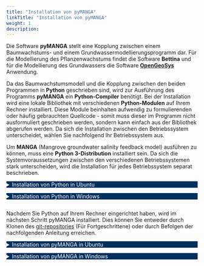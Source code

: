 ```yaml
---
title: "Installation von pyMANGA"
linkTitle: "Installation von pyMANGA"
weight: 1
description:
---
```

<head>
<style type="text/css">
<!--
details summary {color: white; background: #00305E; margin-bottom: 1em;}
-->
</style>
</head>

Die Software **pyMANGA** stellt eine Kopplung zwischen einem Baumwachstums- und einem Grundwassermodellierungsprogramm dar.
Für die Modellierung des Pflanzenwachstums findet die Software **Bettina** und für die Modellierung des Grundwassers die Software <a href="https://www.opengeosys.org/" target="_blank">**OpenGeoSys**</a> Anwendung. 

Da das Baumwachstumsmodell und die Kopplung zwischen den beiden Programmen in **Python** geschrieben sind, wird zur Ausführung des Programms **pyMANGA** ein **Python-Compiler** benötigt.
Bei der Installation wird eine lokale Bibliothek mit verschiedenen **Python-Modulen** auf Ihrem Rechner installiert.
Diese Module beinhalten aufwendig zu formulierenden oder häufig gebrauchten Quellcode - somit muss dieser im Programm nicht ausformuliert geschrieben werden, sondern kann einfach aus der Bibliothek abgerufen werden.
Da sich die Installation zwischen den Betriebssystem unterscheidet, wählen Sie nachfolgend Ihr Betriebssystem aus.

Um **MANGA** (Mangrove groundwater salinity feedback model) ausführen zu können, muss eine **Python 3-Distribution** installiert sein.
Da sich die Systemvoraussetzungen zwischen den verschiedenen Betriebssystemen stark unterscheiden, wird die Installation für jedes Betriebssystem separat beschrieben.

<details>
<summary>Installation von Python in Ubuntu</summary>
<p>

**Ubuntu 18.04** liefert eine erste Installation von (**Python 2** und) **Python 3** von Haus aus mit.
Um zu überprüfen welche Version sich aktuell auf dem Rechner befindet, kann, nachdem ein neues Terminal-Fenster mit der Tastenkombination **"STRG + Alt + T"** geöffnet wurde, eine Versionsabfrage mit dem Kommando 

	• python3 -V 

erfolgen.
Es wird empfohlen das Paketverzeichnis des Betriebssystems zunächst zu updaten.
Um die Version auf den neuesten Stand zu bringen, kann über die Kommandos 

	• sudo apt update
 
und 

	• sudo apt -y upgrade 

das gesamte System geupdated werden - und damit auch das **Python 3**-Paket.
Die aktualliesierte Version kann erneut über 

	• python3 -V

eingesehen werden.

Falls widererwartens Probleme auftreten, kann über den Befehl

	• sudo apt-get install python3

das Paket (neu)installiert werden.
</p>
</details>


<details>
<summary>Installation von Python in Windows</summary>
<p>

Um **MANGA** (Mangrove groundwater salinity feedback model) ausführen zu können, müssen Sie zunächst sich ein **Interpreter** für die Programmiersprache **Python** besorgen.
Ein Beispiel wäre **python<sup>T</sup><sup>M</sup>**.
Dazu öffnen Sie Ihren **Browser** und gehen Sie auf die Seite ***Python.org***.
Im Auswahlmenü unter ***Download*** finden Sie die aktuelle Release Version für ihr Betriebssystem von **Python** (in dieser Anleitung wird das Vorgehen unter Windows beschrieben, siehe <a href="/de/docs/erste_schritte/installation/#Abbildung_1">Abbildung 1</a>).

<figure>
<a name="Abbildung_1"></a>
<img src="/pictures/Auswahl_Menue_zum_Downloaden_der_Windows_Variante_von_pythonTM.jpg">
<figcaption><font size = "1"><i><b>Abbildung 1:</b> Auswahl Menü zum Downloaden der Windows Variante von python<sup>T</sup><sup>M</sup>.</i></font></figcaption>
</figure><p>

<figure>
<a name="Abbildung_2"></a>
<img src="/pictures/zu_waehlender_Link_für_das_Downloaden_von_python-3_7_7.jpg">
<figcaption><font size = "1"><i><b>Abbildung 2:</b> zu wählender Link für das Downloaden von python-3.7.7.</i></font></figcaption>
</figure><p>

Führen Sie die herunter geladene Datei (***python-3.7.7-amd64.exe***) aus, wie eine normale **Windows** **exe** und installieren Sie sie auf Ihren Rechner <a href="/de/docs/erste_schritte/installation/#Abbildung_3">Abbildung 3</a>

<figure>
<a name="Abbildung_3"></a>
<img src="/pictures/Ausfuehrung_der_Windows_exe_von_Python_3_7_7.jpg" alt="Abbildung 3">
<figcaption><font size = "1"><i><b>Abbildung 3:</b> Ausführung der Windows exe von Python 3.7.7.</i></font></figcaption>
</figure><p>

Damit ist die Installation von **Python** abgeschlossen.

</p>
</details>


Nachdem Sie Python auf Ihrem Rechner eingerichtet haben, wird im nächsten Schritt pyMANGA installiert.
Dies können Sie entweder durch Klonen des [git-repositories](https://github.com/jbathmann/pyMANGA/ "https://github.com/jbathmann/pyMANGA/") (Für Fortgeschrittene) oder durch Befolgen der nachfolgenden Anleitung erreichen. 
</p>

<details>
<summary>Installation von pyMANGA in Ubuntu <a name="Installation_Ubuntu"></a></summary>
<p>

Um **Manga** ausführen zu können, müssen ggf. noch nicht in der **Python-Bibliothek** vorhandene, aber von **pyMANGA** benötigte Module installiert werden.
Da bei **Ubuntu** auch im Betriebssystem **Python** eine wichtige Rolle spielt, ist die bereits vorinstallierte Bibliothek sehr umfangreich.
Es wird deshalb empfohlen das Programm zunächst zu installieren und ggf. noch fehlende Module nach erster Ausführung des Programms zu installieren - **pyMANGA** weist sie darauf hin, welche Module benötigt werden.

Um die Software zu downloaden laden Sie sich die aktuelle Version als zip-Datei über diese [Homepage](https://github.com/jbathmann/pyMANGA/ "https://github.com/jbathmann/pyMANGA/") herunter.

<figure>
<a name="Abbildung_4"></a>
<img src="/pictures/ubuntu_download.png">
<figcaption><font size = "1"><i><b>Abbildung 4:</b> Download von <b>pyMANGA</b> als zip-Datei</i></font></figcaption>
</figure><p>

Diese zip-Datei muss nun an einem beliebigem Speicherort entpackt werden.
Achten Sie darauf, dass sich keine Leerzeichen und keine Umlaute in dem Dateifpad befinden.

Das Programm ist jetzt ausführbar.
Öffnen Sie mit der Tastenkombination **Strg + Alt + T** ein Terminalfenster und navigieren Sie in die Hauptebene des Programms.
Alternativ können Sie auch den grafischen Weg wählen, indem Sie über Dateien zu dem Speicherort navigieren.
Dort können Sie die Konsole über einen Rechtsklick und in dem sich öffnenden Menü über das Feld "In Terminal öffnen" ein Terminalfenster öffnen, indem Sie sich bereits in der Hauptebene des Programms befinden.

<figure>
<a name="Abbildung_5"></a>
<img src="/pictures/ubuntu_Hauptebene_pyMANGA.png">
<figcaption><font size = "1"><i><b>Abbildung 5:</b> Hauptebene von <b>pyMANGA</b></i></font></figcaption>
</figure><p>

Durch die Eingabe "python3 main.py" wird das Programm nun gestartet.
Falls **pyMANGA** aufgrund von fehlenden Modulen in der lokalen **Python-Bibliothek** - wie zu Anfang erwähnt - noch nicht ausgeführt werden kann, wird jeweils eines der fehlenden Pakete in einer Fehlermeldung ausgegeben.
Für die Installation von Python-Modulen eignet sich unter anderem **pip** ("Pip installs Python").
Durch das öffnen eines Terminalfenster (Tastenkombination **Strg + Alt + T**) und der Eingabe des Befehls

	• sudo apt-get install python3-pip

lässt sich pip installieren.

Um mit pip nun ein **Python-Modul** in die Bibliothek hinzuzufügen muss folgender Befehl in ein Terminal eingegeben werden:

	• pip3 install Name_des_Moduls

Sollten keine manuellen Veränderungen an der Standard-Python-Bibliothek vorgenommen worden sein, fehlen die Module "numpy", "vtk", "lxml" und "matplotlib" zur Ausführung von **pyMANGA**.
Diese müssen alle der Reihe nach installiert werden, der erste Befehl würde für das Modul "numpy" also folgendermaßen aussehen:

	• pip3 install numpy

Eine Außnahme stellt lediglich das Modul "vtk" dar. Um später Berechnung mit pyMANGA durchführen zu können, bei denen auch die **Grundwasserströmung** berücksichtigt wird, wird für dieses Modul **eine bestimmte Version** benötigt.
Soll nicht die aktuellste Version eines Moduls mit pip installiert werden, sieht der Befehl hierfür so aus:

	• pip3 install vtk==8.1.2

Nachdem die fehlenden Modul installiert wurden, starten Sie pyMANGA erneut.
Sollten jetzt noch weitere **Python-Module** fehlen, wird **pyMANGA** wieder eines davon als fehlende Voraussetzung ausgeben.
Diesen Schritt wiederholen Sie so lange, bis alle Python-Module installiert sind.
Wenn das der Fall ist, sollte Sie folgende Ausgabe erhalten:


	Traceback (most recent call last):
	  File "main.py", line 26, in main
	    prj = XMLtoProject(xml_project_file=project_file)
	UnboundLocalError: local variable 'project_file' referenced before assignment
	
	During handling of the above exception, another exception occurred:
	
	Traceback (most recent call last):
	  File "main.py", line 38, in <module>
	    main(sys.argv[1:])
	  File "main.py", line 28, in main
	    raise UnboundLocalError('Wrong usage of pyMANGA. Type "python' +
	UnboundLocalError: Wrong usage of pyMANGA. Type "python main.py -h" for additional help.



Auch wenn Sie zunächst diese Fehlermeldung erhalten bedeutet es, dass **pyMANGA** richtig installiert und ausgeführt werden kann.
Die Berechnung eines ersten Beispiel-Setups wird im Abschnitt <a href="/de/docs/erste_schritte/erste_anwendungen_von_pymanga/">Erste Anwendungen von **pyMANGA**</a> dieses Tutorials erklärt.

</p>
</details>

<details>
<summary>Installation von pyMANGA in Windows</summary>
<p>

Um **MANGA** auszuführen zu können, müssen noch ein paar Module für den **Python** **Compiler** installiert werden.
Dazu müssen Sie die **Eingabeaufforderung** öffnen.
Diese finden Sie einfach über die Suche, indem Sie der **„Eingabeaufforderung“** eingeben und per **Mausklick** öffnen.
Da es sich bei **MANGA** um ein Zeilenprogramm handelt, spielt sich alles in der **Eingabeaufforderung** ab (siehe <a href="/de/docs/erste_schritte/installation/#Abbildung_6">Abbildung 6</a>). 

<figure>
<a name="Abbildung_6"></a>
<img src="/pictures/oeffnen_der_Eingabeaufforderung.jpg">
<figcaption><font size = "1"><i><b>Abbildung 6:</b> öffnen der Eingabeaufforderung.</i></font></figcaption>
</figure><p>

Nun müssen die folgenden **Module** ***numpy***, ***vtk***, ***lxml*** und ***matplotlib*** installiert werden.
Wir beginnen mit dem **Modul** ***numpy***.
Geben Sie den aufgezeigten Code in die **Eingabeaufforderung**, um das **Modul** zu installieren (siehe <a href="/de/docs/erste_schritte/installation/#Abbildung_7">Abbildung 7</a>). 

	• py -3.7 -m pip install numpy								    [1]

<figure>
<a name="Abbildung_7"></a>
<img src="/pictures/Beispielhafte_Installation_des_Moduls_numpy.jpg">
<figcaption><font size = "1"><i><b>Abbildung 7:</b> Beispielhafte Installation des Moduls numpy.</i></font></figcaption>
</figure><p>

Führen Sie dies analog für die drei anderen **Module** aus mit dem folgenden Code

	• py -3.7 -m pip install vtk								     [2]
	• py -3.7 -m pip install lxml							  	     [3]
	• py -3.7 -m pip install matplotlib							     [4]

Hinweis: Sollte die **Eingabeaufforderung** eine Wahrung ausgeben, dass ***pip*** nicht aktuell ist, können Sie mit **upgrade** ***pip*** dies aktualisieren.
Dies ist aber nicht zwingend erforderlich.

Zur Erklärung was Sie eingegeben haben: ***py*** bedeuten, dass Sie **Python** aufrufen.
Dabei ist **-3.7** die Version, die Sie nutzen.
Mit ***-m*** wird ein Modul aufgerufen, in diesem Fall ***pip***, welches dazu dient andere **Module** zu installieren.
Zum Schluss folgt der **Modul** **Name** vom zu installierendem **Modul**.
Nun sind die Vorbereitungen für die Nutzung des **Compilers** abgeschlossen.
Als nächsten Schritt müssen Sie, falls es noch nicht geschehen ist, das Programm **MANGA** downloaden.
Dazu gehen Sie auf die folgende [Homepage](https://github.com/jbathmann/pyMANGA/ "https://github.com/jbathmann/pyMANGA/") und downloaden das Programm als zip Datei und speichern es auf Ihren Rechner (siehe <a href="/de/docs/erste_schritte/installation/#Abbildung_8">Abbildung 8</a>).

<figure>
<a name="Abbildung_8"></a>
<img src="/pictures/Download_von_pyMANGA.jpg">
<figcaption><font size = "1"><i><b>Abbildung 8:</b> Download von pyMANGA.</i></font></figcaption>
</figure><p>

Anschließend entpacken Sie die Datei (***pyMANGA-master.zip***) auf Ihren Desktop.
Sie enthält sämtliche Programmbestandteile von **MANGA** unter anderem ***main.py***, welche die Ausführungsdatei darstellt, die zum Ausführen des Programmes aufgerufen werden muss.
Dazu muss Sie nun dem **Ordner** öffnen und mit **Rechtsklick** in einem leeren Bereich des **Ordners** die **Eingabeaufforderung** öffnen (siehe <a href="/de/docs/erste_schritte/installation/#Abbildung_9">Abbildung 9</a>) und den folgenden Code eingeben.

	• py main.py -h										     [5]

Hierbei bedeutet wiederum ***py*** das Python aufgerufen wird, ***main.py*** stellt die Datei dar, die aufgerufen werden soll, und ***-h*** ruft die Hilfe auf.

<figure>
<a name="Abbildung_9"></a>
<img src="/pictures/oeffnen_der_Eingabeaufforderung_im_pyMANGA_Ordner.jpg">
<figcaption><font size = "1"><i><b>Abbildung 9:</b> öffnen der Eingabeaufforderung im pyMANGA Ordner.</i></font></figcaption>
</figure><p>

Hinweis: Die **Eingabeaufforderung** wird im **Ordner** aufgerufen, damit der ***Ordnerpfad*** nicht jedes Mal mit eingegeben werden muss.
Unter Windows 10 ist dies nur möglich, wenn Sie sich ***cmd in Kontextmenü hinzufügen.zip*** von der folgenden [Homepage](https://www.giga.de/downloads/windows-10/tipps/windows-10-wieder-die-eingabeaufforderung-im-kontextmenue-anzeigen/ "https://www.giga.de/downloads/windows-10/tipps/windows-10-wieder-die- eingabeaufforderung-im-kontextmenue-anzeigen/") herunterladen und wie auf der Seite beschrieben ausführen.
Alternativ ist es möglich in **Eingabeaufforderung**, die Sie in der Windows Suche mit dem **Suchbegriff** **„Eingabeaufforderung“** finden, zu nutzen und den vollständigen Dateipfad anzugeben, der in diesem Beispiel wie folgt lautet ***C:\Users\...\Desktop\pyMANGA-master***.
Um Ihren Dateipfad herauszufinden machen Sie einen **Rechtsklick** auf den **Ordner** ***pyMANGA-master*** und gehen Sie auf **Eigenschaften**.
Hier finden sich die Angaben zum Ort des Ordners an den Sie noch mit eine \ den **Namen** des **Ordners** anhängen müssen.

</p>
</details>
